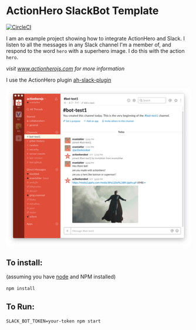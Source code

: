 # ActionHero SlackBot Template

[![CircleCI](https://circleci.com/gh/actionhero/actionhero-slackbot-template.svg?style=svg)](https://circleci.com/gh/actionhero/actionhero-slackbot-template)

I am an example project showing how to integrate ActionHero and Slack.  I listen to all the messages in any Slack channel I'm a member of, and respond to the word `hero` with a superhero image.  I do this with the action `hero`.

*visit www.actionherojs.com for more information*

I use the ActionHero plugin [ah-slack-plugin](https://github.com/actionhero/ah-slack-plugin)

![image](https://raw.githubusercontent.com/actionhero/actionhero-slackbot-template/master/image.png)

## To install:
(assuming you have [node](http://nodejs.org/) and NPM installed)

`npm install`

## To Run:
`SLACK_BOT_TOKEN=your-token npm start`
